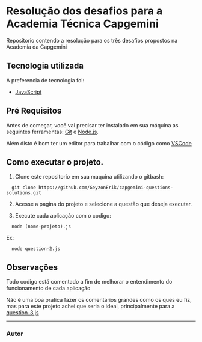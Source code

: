
# Resolução dos desafios para a Academia Técnica Capgemini

Repositorio contendo a resolução para os três desafios propostos na Academia da Capgemini
  
## Tecnologia utilizada

A preferencia de tecnologia foi:
- [JavaScript](https://www.javascript.com/)

## Pré Requisitos

Antes de começar, você vai precisar ter instalado em sua máquina as seguintes ferramentas:
[Git](https://git-scm.com) e [Node.js](https://nodejs.org/en/).

Além disto é bom ter um editor para trabalhar com o código como [VSCode](https://code.visualstudio.com/)

## Como executar o projeto.

1. Clone este repositorio em sua maquina utilizando o gitbash:

  ```console
    git clone https://github.com/GeyzonErik/capgemini-questions-solutions.git
  ```

2. Acesse a pagina do projeto e selecione a questão que deseja executar.

3. Execute cada aplicação com o codigo:

```node
  node (nome-projeto).js
```
Ex:
```node
  node question-2.js
```

## Observações

Todo codigo está comentado a fim de melhorar o entendimento do funcionamento de cada aplicação

Não é uma boa pratica fazer os comentarios grandes como os ques eu fiz, mas para este projeto achei que seria o ideal, 
principalmente para a <a href=''>question-3.js</a>

---
### Autor

<img />







